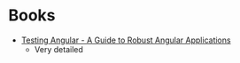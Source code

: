 # Books
- [Testing Angular - A Guide to Robust Angular Applications](https://testing-angular.com/introduction/#introduction)
	- Very detailed